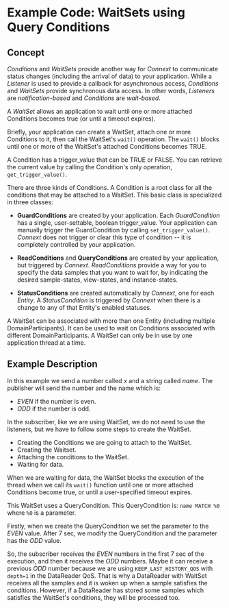 # Example Code: WaitSets using Query Conditions

## Concept
*Conditions* and *WaitSets* provide another way for *Connext* to communicate
status changes (including the arrival of data) to your application. While a
*Listener* is used to provide a callback for asynchronous access, *Conditions*
and *WaitSets* provide synchronous data access. In other words, *Listeners* are
*notification-based* and *Conditions* are *wait-based*.

A *WaitSet* allows an application to wait until one or more attached Conditions
becomes true (or until a timeout expires).

Briefly, your application can create a WaitSet, attach one or more Conditions to
it, then call the WaitSet's `wait()` operation. The `wait()` blocks until one or
more of the WaitSet's attached Conditions becomes TRUE.

A Condition has a trigger_value that can be TRUE or FALSE. You can retrieve the
current value by calling the Condition's only operation, `get_trigger_value()`.

There are three kinds of Conditions. A Condition is a root class for all the
conditions that may be attached to a WaitSet. This basic class is specialized
in three classes:

* **GuardConditions** are created by your application. Each *GuardCondition* has
a single, user-settable, boolean trigger_value. Your application can manually
trigger the GuardCondition by calling `set_trigger_value()`. *Connext* does not
trigger or clear this type of condition -- it is completely controlled by your
application.

* **ReadConditions** and **QueryConditions** are created by your application,
but triggered by *Connext*. *ReadConditions* provide a way for you to specify
the data samples that you want to wait for, by indicating the desired
sample-states, view-states, and instance-states.

* **StatusConditions** are created automatically by *Connext*, one for each
*Entity*. A *StatusCondition* is triggered by *Connext* when there is a change
to any of that Entity's enabled statuses.

A WaitSet can be associated with more than one Entity (including multiple
DomainParticipants). It can be used to wait on Conditions associated with
different DomainParticipants. A WaitSet can only be in use by one application
thread at a time.

## Example Description
In this example we send a number called *x* and a string called *name*. The
publisher will send the number and the name which is:
- *EVEN* if the number is even.
- *ODD* if the number is odd.

In the subscriber, like we are using WaitSet, we do not need to use the
listeners, but we have to follow some steps to create the WaitSet.
- Creating the Conditions we are going to attach to the WaitSet.
- Creating the Waitset.
- Attaching the conditions to the WaitSet.
- Waiting for data.

When we are waiting for data, the WaitSet blocks the execution of the thread
when we call its `wait()` function until one or more attached Conditions become
true, or until a user-specified timeout expires.

This WaitSet uses a QueryCondition. This QueryCondition is: `name MATCH %0`
where `%0` is a parameter.

Firstly, when we create the QueryCondition we set the parameter to the *EVEN*
value. After 7 sec, we modify the QueryCondition and the parameter has the *ODD*
value.

So, the subscriber receives the *EVEN* numbers in the first 7 sec of the
execution, and then it receives the *ODD* numbers. Maybe it can receive a
previous *ODD* number because we are using `KEEP_LAST_HISTORY_QOS` with
`depth=1` in the DataReader QoS. That is why a DataReader with WaitSet receives
all the samples and it is woken up when a sample satisfies the conditions.
However, if a DataReader has stored some samples which satisfies the WaitSet's
conditions, they will be processed too.

